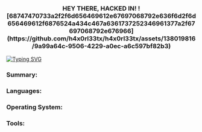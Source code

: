 <h3 align="center">HEY THERE, HACKED IN! ![68747470733a2f2f6d656469612e67697068792e636f6d2f6d656469612f6876524a434c467a6361737252346961377a2f67697068792e676966](https://github.com/h4x0rl33tx/h4x0rl33tx/assets/138019816/9a99a64c-9506-4229-a0ec-a6c597bf82b3)
</h3>

<a href="https://git.io/typing-svg"><img src="https://readme-typing-svg.demolab.com?font=Fira+Code&pause=1000&color=00F733&center=true&vCenter=true&random=false&width=1000&lines=Hacked+by+h4x0rl33tx" alt="Typing SVG" /></a>

<h3 align="left">Summary: </h3>
<h3 align="left">Languages: </h3>

<h3 align="left">Operating System: </h3>

<h3 align="left">Tools: </h3>






